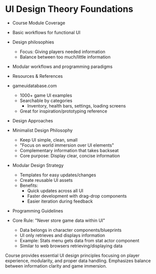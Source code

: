 # UI Design Theory Foundations

* Course Module Coverage
 * Basic workflows for functional UI
 * Design philosophies
   * Focus: Giving players needed information
   * Balance between too much/little information
 * Modular workflows and programming paradigms

* Resources & References
 * gameuidatabase.com
   * 1000+ game UI examples
   * Searchable by categories
     * Inventory, health bars, settings, loading screens
   * Great for inspiration/prototyping reference

* Design Approaches
 * Minimalist Design Philosophy
   * Keep UI simple, clean, small
   * "Focus on world immersion over UI elements"
   * Complementary information that takes backseat
   * Core purpose: Display clear, concise information
 
 * Modular Design Strategy
   * Templates for easy updates/changes
   * Create reusable UI assets
   * Benefits:
     * Quick updates across all UI
     * Faster development with drag-drop components
     * Easier iteration during feedback

* Programming Guidelines
 * Core Rule: "Never store game data within UI"
   * Data belongs in character components/blueprints
   * UI only retrieves and displays information
   * Example: Stats menu gets data from stat actor component
   * Similar to web browsers retrieving/displaying data

Course provides essential UI design principles focusing on player experience, modularity, and proper data handling. Emphasizes balance between information clarity and game immersion.